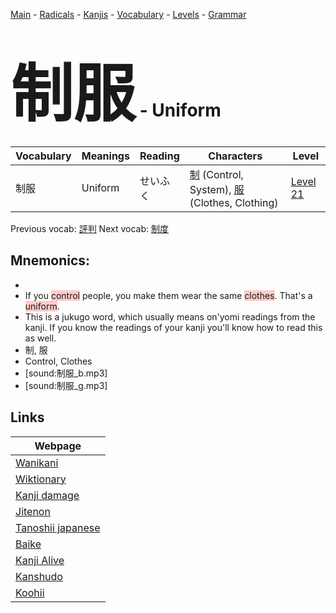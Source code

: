 <style> bigfont {font-size: 100px}</style>
[Main](../README.md) -
[Radicals](../radicals.md) -
[Kanjis](../kanjis.md) -
[Vocabulary](../vocabulary.md) -
[Levels](../levels.md) -
[Grammar](../grammar.md)
# <bigfont> 制服</bigfont> - Uniform 

| Vocabulary | Meanings | Reading | Characters | Level |
| --- | --- | --- | --- | --- |
| 制服 | Uniform | せいふく |  [制](../kanjis/制.md) (Control, System), [服](../kanjis/服.md) (Clothes, Clothing) | [Level 21](../levels/wk_level21.md) |

Previous vocab: [評判](評判.md) Next vocab: [制度](制度.md) 

## Mnemonics:

* 
* If you <span style="background-color:#ffcccb"> control</span> people, you make them wear the same <span style="background-color:#ffcccb"> clothes</span>. That's a <span style="background-color:#ffcccb"> uniform</span>.
* This is a jukugo word, which usually means on'yomi readings from the kanji. If you know the readings of your kanji you'll know how to read this as well.
* 制, 服
* Control, Clothes
* [sound:制服_b.mp3]
* [sound:制服_g.mp3]


## Links 

| Webpage |
| --- |
| [Wanikani          ](https://www.wanikani.com/kanji/制服) |
| [Wiktionary        ](https://en.wiktionary.org/wiki/制服) |
| [Kanji damage      ](http://www.kanjidamage.com/kanji/search?utf8=✓&q=制服) |
| [Jitenon           ](https://jitenon.com/kanji/制服) |
| [Tanoshii japanese ](https://www.tanoshiijapanese.com/dictionary/kanji.cfm?k=制服) |
| [Baike             ](https://baike.baidu.com/item/制服) |
| [Kanji Alive       ](https://app.kanjialive.com/制服) |
| [Kanshudo          ](https://www.kanshudo.com/searchmn?q=制服) |
| [Koohii            ](https://kanji.koohii.com/study/kanji/制服) |
